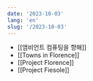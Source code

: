 ```yaml
---
date: '2023-10-03'
lang: 'en'
slug: '/2023-10-03'
---
```


- [[앰비언트 컴퓨팅을 향해]]
- [[Towns in Florence]]
- [[Project Florence]]
- [[Project Fiesole]]
